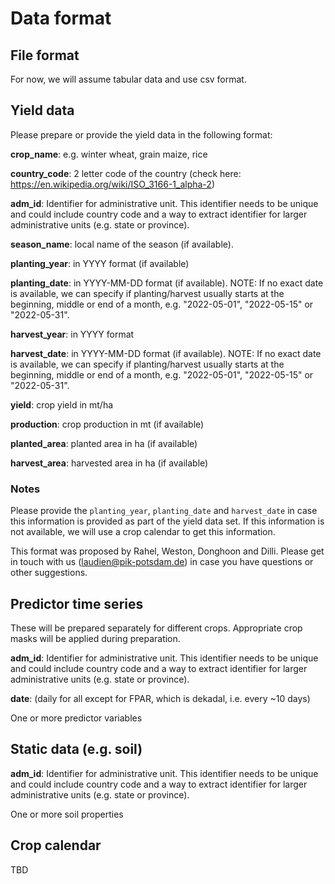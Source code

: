 # Data format

## File format
For now, we will assume tabular data and use csv format.

## Yield data
Please prepare or provide the yield data in the following format:

**crop_name**: e.g. winter wheat, grain maize, rice

**country_code**: 2 letter code of the country (check here: https://en.wikipedia.org/wiki/ISO_3166-1_alpha-2)

**adm_id**: Identifier for administrative unit. This identifier needs to be unique and could include country code and a way to extract identifier for larger administrative units (e.g. state or province).

**season_name**: local name of the season (if available).

**planting_year**: in YYYY format (if available)

**planting_date**: in YYYY-MM-DD format (if available). NOTE: If no exact date is available, we can specify if planting/harvest usually starts at the beginning, middle or end of a month, e.g. "2022-05-01", "2022-05-15" or "2022-05-31".

**harvest_year**: in YYYY format

**harvest_date**: in YYYY-MM-DD format (if available). NOTE: If no exact date is available, we can specify if planting/harvest usually starts at the beginning, middle or end of a month, e.g. "2022-05-01", "2022-05-15" or "2022-05-31".

**yield**: crop yield in mt/ha

**production**: crop production in mt (if available)

**planted_area**: planted area in ha (if available) 

**harvest_area**: harvested area in ha (if available)

### Notes
Please provide the `planting_year`, `planting_date` and `harvest_date` in case this information is provided as part of the yield data set. If this information is not available, we will use a crop calendar to get this information.

This format was proposed by Rahel, Weston, Donghoon and Dilli. Please get in touch with us (laudien@pik-potsdam.de) in case you have questions or other suggestions. 

## Predictor time series
These will be prepared separately for different crops. Appropriate crop masks will be applied during preparation.

**adm_id**: Identifier for administrative unit. This identifier needs to be unique and could include country code and a way to extract identifier for larger administrative units (e.g. state or province).

**date**: (daily for all except for FPAR, which is dekadal, i.e. every ~10 days)

One or more predictor variables

## Static data (e.g. soil)
**adm_id**: Identifier for administrative unit. This identifier needs to be unique and could include country code and a way to extract identifier for larger administrative units (e.g. state or province).

One or more soil properties

## Crop calendar
TBD
